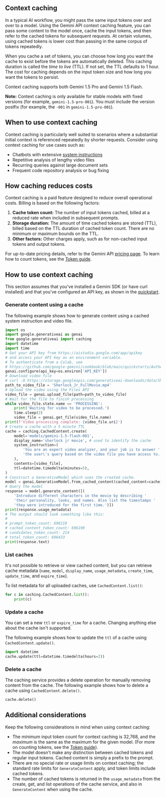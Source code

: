 ## Context caching

In a typical AI workflow, you might pass the same input tokens over and over to a model. Using the Gemini API context caching feature, you can pass some content to the model once, cache the input tokens, and then refer to the cached tokens for subsequent requests. At certain volumes, using cached tokens is lower cost than passing in the same corpus of tokens repeatedly.

When you cache a set of tokens, you can choose how long you want the cache to exist before the tokens are automatically deleted. This caching duration is called the _time to live_ (TTL). If not set, the TTL defaults to 1 hour. The cost for caching depends on the input token size and how long you want the tokens to persist.

Context caching supports both Gemini 1.5 Pro and Gemini 1.5 Flash.

**Note:** Context caching is only available for stable models with fixed versions (for example, `gemini-1.5-pro-001`). You must include the version postfix (for example, the `-001` in `gemini-1.5-pro-001`).

## When to use context caching

Context caching is particularly well suited to scenarios where a substantial initial context is referenced repeatedly by shorter requests. Consider using context caching for use cases such as:

- Chatbots with extensive [system instructions](/gemini-api/docs/system-instructions)
- Repetitive analysis of lengthy video files
- Recurring queries against large document sets
- Frequent code repository analysis or bug fixing

## How caching reduces costs

Context caching is a paid feature designed to reduce overall operational costs. Billing is based on the following factors:

1. **Cache token count:** The number of input tokens cached, billed at a reduced rate when included in subsequent prompts.
2. **Storage duration:** The amount of time cached tokens are stored (TTL), billed based on the TTL duration of cached token count. There are no minimum or maximum bounds on the TTL.
3. **Other factors:** Other charges apply, such as for non-cached input tokens and output tokens.

For up-to-date pricing details, refer to the Gemini API [pricing page](/pricing). To learn how to count tokens, see the [Token guide](/gemini-api/docs/tokens).

## How to use context caching

This section assumes that you've installed a Gemini SDK (or have curl installed) and that you've configured an API key, as shown in the [quickstart](/gemini-api/docs/quickstart).

### Generate content using a cache

The following example shows how to generate content using a cached system instruction and video file.

```python
import os
import google.generativeai as genai
from google.generativeai import caching
import datetime
import time
# Get your API key from https://aistudio.google.com/app/apikey
# and access your API key as an environment variable.
# To authenticate from a Colab, see
# https://github.com/google-gemini/cookbook/blob/main/quickstarts/Authentication.ipynb
genai.configure(api_key=os.environ['API_KEY'])
# Download video file
# curl -O https://storage.googleapis.com/generativeai-downloads/data/Sherlock_Jr_FullMovie.mp4
path_to_video_file = 'Sherlock_Jr_FullMovie.mp4'
# Upload the video using the Files API
video_file = genai.upload_file(path=path_to_video_file)
# Wait for the file to finish processing
while video_file.state.name == 'PROCESSING':
    print('Waiting for video to be processed.')
    time.sleep(2)
    video_file = genai.get_file(video_file.name)
print(f'Video processing complete: {video_file.uri}')
# Create a cache with a 5 minute TTL
cache = caching.CachedContent.create(
    model='models/gemini-1.5-flash-001',
    display_name='sherlock jr movie', # used to identify the cache
    system_instruction=(
        'You are an expert video analyzer, and your job is to answer '
        'the user\'s query based on the video file you have access to.'
    ),
    contents=[video_file],
    ttl=datetime.timedelta(minutes=5),
)
# Construct a GenerativeModel which uses the created cache.
model = genai.GenerativeModel.from_cached_content(cached_content=cache)
# Query the model
response = model.generate_content([(
    'Introduce different characters in the movie by describing '
    'their personality, looks, and names. Also list the timestamps '
    'they were introduced for the first time.')])
print(response.usage_metadata)
# The output should look something like this:
#
# prompt_token_count: 696219
# cached_content_token_count: 696190
# candidates_token_count: 214
# total_token_count: 696433
print(response.text)
```

### List caches

It's not possible to retrieve or view cached content, but you can retrieve cache metadata (`name`, `model`, `display_name`, `usage_metadata`, `create_time`, `update_time`, and `expire_time`).

To list metadata for all uploaded caches, use `CachedContent.list()`:

```python
for c in caching.CachedContent.list():
    print(c)
```

### Update a cache

You can set a new `ttl` or `expire_time` for a cache. Changing anything else about the cache isn't supported.

The following example shows how to update the `ttl` of a cache using `CachedContent.update()`.

```python
import datetime
cache.update(ttl=datetime.timedelta(hours=2))
```

### Delete a cache

The caching service provides a delete operation for manually removing content from the cache. The following example shows how to delete a cache using `CachedContent.delete()`.

```python
cache.delete()
```

## Additional considerations

Keep the following considerations in mind when using context caching:

- The _minimum_ input token count for context caching is 32,768, and the _maximum_ is the same as the maximum for the given model. (For more on counting tokens, see the [Token guide](/gemini-api/docs/tokens)).
- The model doesn't make any distinction between cached tokens and regular input tokens. Cached content is simply a prefix to the prompt.
- There are no special rate or usage limits on context caching; the standard rate limits for `GenerateContent` apply, and token limits include cached tokens.
- The number of cached tokens is returned in the `usage_metadata` from the create, get, and list operations of the cache service, and also in `GenerateContent` when using the cache.